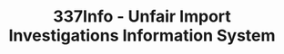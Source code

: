 ---
bigquery: https://console.cloud.google.com/bigquery?p=patents-public-data&d=usitc_investigations&page=dataset&project=sheets-management-319211
citation: US International Trade Commission 337Info Unfair Import Investigations Information
  System
contributors: US International Trade Comission
cost: None
description: US International Trade Commission 337Info Unfair Import Investigations
  Information System contains data on investigations done under Section 337. Section
  337 declares the infringement of certain statutory intellectual property rights
  and other forms of unfair competition in import trade to be unlawful practices.
  Most Section 337 investigations involve allegations of patent or registered trademark
  infringement.
documentation: FAQ and tutorial available on the site
last_edit: 04/08/2022, 10:47:14
location: https://pubapps2.usitc.gov/337external/
maintained_by: US International Trade Comission
schema_fields:
- teoIdIssueDate
- issueDateOtherNonFinal
- cafcAppeals
- trademarkNumbers
- scheduledEndDateEvidHear
- markmanHearing
- currentStatus
- investigationTermDate
- ouiiParticipation
- invUnfairAct
- copyrightNumbers
- docketNo
- scheduledStartDateEvidHear
- finalIdOnViolationDue
- finalIdOnViolationIssue
- complainant
- teoProceedingInvolved
- publication_number
- teoReliefGranted
- investigationNo
- targetDate
- finalDetNoViolation
- aljAssigned
- teoIdDueDate
- actualStartDateEvidHear
- patentNumbers
- dateComplaintFiled
- internalRemand
- dateOfPublicationFrNotice
- lastUpdated
- title
- dateCreated
- id
- currentActiveALJ
- endDateMarkmanHearing
- respondent
- ouiiAttorney
- startDateMarkmanHearing
- actualEndDateEvidHear
- finalDetViolation
- htsNumbers
- gcAttorney
- investigationType
- patentNumber
shortname: unfair_import_investigations
tags:
- import
- legal
- trade
timeframe: 2008-2021 (prior to 2008 downloadable as a JSON file)
title: 337Info - Unfair Import Investigations Information System
uuid: 2721f5ec-e599-4890-9265-9706719fc71e
---